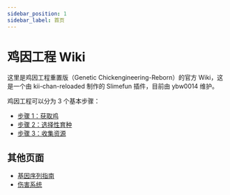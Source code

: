 ```yaml
---
sidebar_position: 1
sidebar_label: 首页
---
```


# 鸡因工程 Wiki

这里是鸡因工程重置版（Genetic Chickengineering-Reborn）的官方 Wiki，这是一个由 kii-chan-reloaded 制作的 Slimefun 插件，目前由 ybw0014 维护。

鸡因工程可以分为 3 个基本步骤：

* [步骤 1：获取鸡](/genetic-chickengineering/steps/gathering-chickens)
* [步骤 2：选择性育种](/genetic-chickengineering/steps/selective-breeding)
* [步骤 3：收集资源](/genetic-chickengineering/steps/collecting-resources)

## 其他页面

* [基因序列指南](/genetic-chickengineering/misc/sequencing-guide)
* [伤害系统](/genetic-chickengineering/misc/pain)
